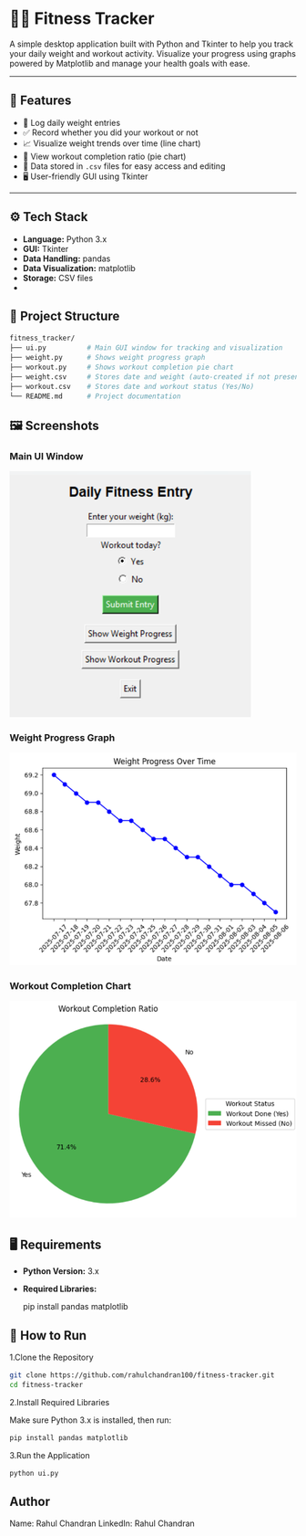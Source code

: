# 🏋️‍♂️ Fitness Tracker

A simple desktop application built with Python and Tkinter to help you track your daily weight and workout activity. Visualize your progress using graphs powered by Matplotlib and manage your health goals with ease.

---

## 📌 Features

- 📆 Log daily weight entries
- ✅ Record whether you did your workout or not
- 📈 Visualize weight trends over time (line chart)
- 🥧 View workout completion ratio (pie chart)
- 💾 Data stored in `.csv` files for easy access and editing
- 🖥️ User-friendly GUI using Tkinter

---

## ⚙️ Tech Stack

- **Language:** Python 3.x
- **GUI:** Tkinter
- **Data Handling:** pandas
- **Data Visualization:** matplotlib
- **Storage:** CSV files
- 

## 📁 Project Structure

```bash
fitness_tracker/
├── ui.py          # Main GUI window for tracking and visualization
├── weight.py      # Shows weight progress graph
├── workout.py     # Shows workout completion pie chart
├── weight.csv     # Stores date and weight (auto-created if not present)
├── workout.csv    # Stores date and workout status (Yes/No)
└── README.md      # Project documentation
```


## 🖼️ Screenshots

### Main UI Window
![Main UI](main_ui.png)

### Weight Progress Graph
![Weight Graph](weight_graph.png)

### Workout Completion Chart
![Workout Pie Chart](workout_chart.png)

## 🖥️ Requirements

- **Python Version:** 3.x
- **Required Libraries:**
  
  pip install pandas matplotlib


## 🚀 How to Run

1.Clone the Repository
```bash
git clone https://github.com/rahulchandran100/fitness-tracker.git
cd fitness-tracker
```
2.Install Required Libraries

Make sure Python 3.x is installed, then run:
```bash
pip install pandas matplotlib
```
3.Run the Application
```bash
python ui.py

```
## Author

Name: Rahul Chandran
LinkedIn: Rahul Chandran
